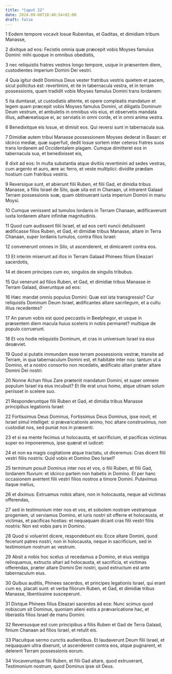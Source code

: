 ```yaml
---
title: "Caput 22"
date: 2024-09-06T18:40:54+02:00
draft: false
---
```




1 Eodem tempore vocavit Iosue Rubenitas, et Gaditas, et dimidiam tribum Manasse,

2 dixitque ad eos: Fecistis omnia quæ præcepit vobis Moyses famulus Domini: mihi quoque in omnibus obedistis,

3 nec reliquistis fratres vestros longo tempore, usque in præsentem diem, custodientes imperium Domini Dei vestri.

4 Quia igitur dedit Dominus Deus vester fratribus vestris quietem et pacem, sicut pollicitus est: revertimini, et ite in tabernacula vestra, et in terram possessionis, quam tradidit vobis Moyses famulus Domini trans Iordanem:

5 ita dumtaxat, ut custodiatis attente, et opere compleatis mandatum et legem quam præcepit vobis Moyses famulus Domini, ut diligatis Dominum Deum vestrum, et ambuletis in omnibus viis eius, et observetis mandata illius, adhæreatisque ei, ac serviatis in omni corde, et in omni anima vestra.

6 Benedixitque eis Iosue, et dimisit eos. Qui reversi sunt in tabernacula sua.

7 Dimidiæ autem tribui Manasse possessionem Moyses dederat in Basan: et idcirco mediæ, quæ superfuit, dedit Iosue sortem inter ceteros fratres suos trans Iordanem ad Occidentalem plagam. Cumque dimitteret eos in tabernacula sua, et benedixisset eis,

8 dixit ad eos: In multa substantia atque divitiis revertimini ad sedes vestras, cum argento et auro, ære ac ferro, et veste multiplici: dividite prædam hostium cum fratribus vestris.

9 Reversique sunt, et abierunt filii Ruben, et filii Gad, et dimidia tribus Manasse, a filiis Israel de Silo, quæ sita est in Chanaan, ut intrarent Galaad Terram possessionis suæ, quam obtinuerant iuxta imperium Domini in manu Moysi.

10 Cumque venissent ad tumulos Iordanis in Terram Chanaan, ædificaverunt iuxta Iordanem altare infinitæ magnitudinis.

11 Quod cum audissent filii Israel, et ad eos certi nuncii detulissent ædificasse filios Ruben, et Gad, et dimidiæ tribus Manasse, altare in Terra Chanaan, super Iordanis tumulos, contra filios Israel:

12 convenerunt omnes in Silo, ut ascenderent, et dimicarent contra eos.

13 Et interim miserunt ad illos in Terram Galaad Phinees filium Eleazari sacerdotis,

14 et decem principes cum eo, singulos de singulis tribubus.

15 Qui venerunt ad filios Ruben, et Gad, et dimidiæ tribus Manasse in Terram Galaad, dixeruntque ad eos:

16 Hæc mandat omnis populus Domini: Quæ est ista transgressio? Cur reliquistis Dominum Deum Israel, ædificantes altare sacrilegum, et a cultu illius recedentes?

17 An parum vobis est quod peccastis in Beelphegor, et usque in præsentem diem macula huius sceleris in nobis permanet? multique de populo corruerunt.

18 Et vos hodie reliquistis Dominum, et cras in universum Israel ira eius desæviet.

19 Quod si putatis immundam esse terram possessionis vestræ, transite ad Terram, in qua tabernaculum Domini est, et habitate inter nos: tantum ut a Domino, et a nostro consortio non recedatis, ædificato altari præter altare Domini Dei nostri.

20 Nonne Achan filius Zare præteriit mandatum Domini, et super omnem populum Israel ira eius incubuit? Et ille erat unus homo, atque utinam solum periisset in scelere suo.

21 Responderuntque filii Ruben et Gad, et dimidia tribus Manasse principibus legationis Israel:

22 Fortissimus Deus Dominus, Fortissimus Deus Dominus, ipse novit, et Israel simul intelliget: si prævaricationis animo, hoc altare construximus, non custodiat nos, sed puniat nos in præsenti:

23 et si ea mente fecimus ut holocausta, et sacrificium, et pacificas victimas super eo imponeremus, ipse quærat et iudicet:

24 et non ea magis cogitatione atque tractatu, ut diceremus: Cras dicent filii vestri filiis nostris: Quid vobis et Domino Deo Israel?

25 terminum posuit Dominus inter nos et vos, o filii Ruben, et filii Gad, Iordanem fluvium: et idcirco partem non habetis in Domino. Et per hanc occasionem avertent filii vestri filios nostros a timore Domini. Putavimus itaque melius,

26 et diximus: Extruamus nobis altare, non in holocausta, neque ad victimas offerendas,

27 sed in testimonium inter nos et vos, et sobolem nostram vestramque progeniem, ut serviamus Domino, et iuris nostri sit offerre et holocausta, et victimas, et pacificas hostias: et nequaquam dicant cras filii vestri filiis nostris: Non est vobis pars in Domino.

28 Quod si voluerint dicere, respondebunt eis: Ecce altare Domini, quod fecerunt patres nostri, non in holocausta, neque in sacrificium, sed in testimonium nostrum ac vestrum.

29 Absit a nobis hoc scelus ut recedamus a Domino, et eius vestigia relinquamus, extructo altari ad holocausta, et sacrificia, et victimas offerendas, præter altare Domini Dei nostri, quod extructum est ante tabernaculum eius.

30 Quibus auditis, Phinees sacerdos, et principes legationis Israel, qui erant cum eo, placati sunt: et verba filiorum Ruben, et Gad, et dimidiæ tribus Manasse, libentissime susceperunt.

31 Dixtque Phinees filius Eleazari sacerdos ad eos: Nunc scimus quod nobiscum sit Dominus, quoniam alieni estis a prævaricatione hac, et liberastis filios Israel de manu Domini.

32 Reversusque est cum principibus a filiis Ruben et Gad de Terra Galaad, finium Chanaan ad filios Israel, et retulit eis.

33 Placuitque sermo cunctis audientibus. Et laudaverunt Deum filii Israel, et nequaquam ultra dixerunt, ut ascenderent contra eos, atque pugnarent, et delerent Terram possessionis eorum.

34 Vocaveruntque filii Ruben, et filii Gad altare, quod extruxerant, Testimonium nostrum, quod Dominus ipse sit Deus.

